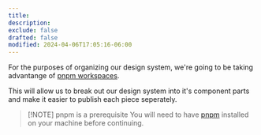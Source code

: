 ```yaml
---
title:
description:
exclude: false
drafted: false
modified: 2024-04-06T17:05:16-06:00
---
```


For the purposes of organizing our design system, we're going to be taking advantange of [pnpm workspaces](https://pnpm.io/workspaces).

This will allow us to break out our design system into it's component parts and make it easier to publish each piece seperately.

> [!NOTE] pnpm is a prerequisite
> You will need to have [pnpm](https://pnpm.io/installation) installed on your machine before continuing.
